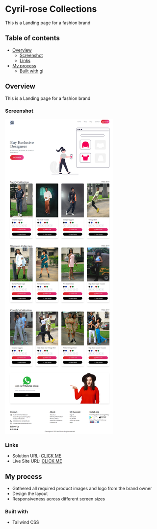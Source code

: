 # Cyril-rose Collections
This is a Landing page for a fashion brand
## Table of contents

- [Overview](#overview)
  - [Screenshot](#screenshot)
  - [Links](#links)
- [My process](#my-process)
  - [Built with](#built-with)
gi
## Overview
This is a Landing page for a fashion brand

### Screenshot

![](./public/images/screenshot.png)

### Links

- Solution URL: [CLICK ME](https://github.com/devChukz/E-commerce-Website)
- Live Site URL: [CLICK ME](https://cyril-rosecollection.vercel.app/)

## My process
- Gathered all required product images and logo from the brand owner
- Design the layout
- Responsiveness across different screen sizes 


### Built with

- Tailwind CSS

